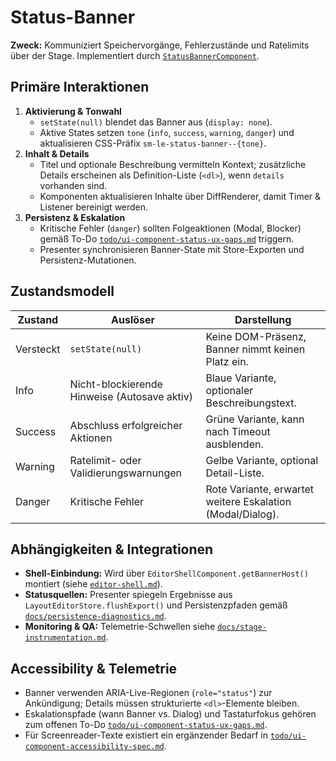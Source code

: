 # Status-Banner

**Zweck:** Kommuniziert Speichervorgänge, Fehlerzustände und Ratelimits über der Stage. Implementiert durch [`StatusBannerComponent`](../../layout-editor/src/ui/components/status-banner.ts).

## Primäre Interaktionen

1. **Aktivierung & Tonwahl**
   - `setState(null)` blendet das Banner aus (`display: none`).
   - Aktive States setzen `tone` (`info`, `success`, `warning`, `danger`) und aktualisieren CSS-Präfix `sm-le-status-banner--{tone}`.
2. **Inhalt & Details**
   - Titel und optionale Beschreibung vermitteln Kontext; zusätzliche Details erscheinen als Definition-Liste (`<dl>`), wenn `details` vorhanden sind.
   - Komponenten aktualisieren Inhalte über DiffRenderer, damit Timer & Listener bereinigt werden.
3. **Persistenz & Eskalation**
   - Kritische Fehler (`danger`) sollten Folgeaktionen (Modal, Blocker) gemäß To-Do [`todo/ui-component-status-ux-gaps.md`](../../todo/ui-component-status-ux-gaps.md) triggern.
   - Presenter synchronisieren Banner-State mit Store-Exporten und Persistenz-Mutationen.

## Zustandsmodell

| Zustand | Auslöser | Darstellung |
| --- | --- | --- |
| Versteckt | `setState(null)` | Keine DOM-Präsenz, Banner nimmt keinen Platz ein. |
| Info | Nicht-blockierende Hinweise (Autosave aktiv) | Blaue Variante, optionaler Beschreibungstext. |
| Success | Abschluss erfolgreicher Aktionen | Grüne Variante, kann nach Timeout ausblenden. |
| Warning | Ratelimit- oder Validierungswarnungen | Gelbe Variante, optional Detail-Liste. |
| Danger | Kritische Fehler | Rote Variante, erwartet weitere Eskalation (Modal/Dialog). |

## Abhängigkeiten & Integrationen

- **Shell-Einbindung:** Wird über `EditorShellComponent.getBannerHost()` montiert (siehe [`editor-shell.md`](editor-shell.md)).
- **Statusquellen:** Presenter spiegeln Ergebnisse aus `LayoutEditorStore.flushExport()` und Persistenzpfaden gemäß [`docs/persistence-diagnostics.md`](../persistence-diagnostics.md).
- **Monitoring & QA:** Telemetrie-Schwellen siehe [`docs/stage-instrumentation.md`](../stage-instrumentation.md#tests--qualit%C3%A4tssicherung).

## Accessibility & Telemetrie

- Banner verwenden ARIA-Live-Regionen (`role="status"`) zur Ankündigung; Details müssen strukturierte `<dl>`-Elemente bleiben.
- Eskalationspfade (wann Banner vs. Dialog) und Tastaturfokus gehören zum offenen To-Do [`todo/ui-component-status-ux-gaps.md`](../../todo/ui-component-status-ux-gaps.md).
- Für Screenreader-Texte existiert ein ergänzender Bedarf in [`todo/ui-component-accessibility-spec.md`](../../todo/ui-component-accessibility-spec.md).
